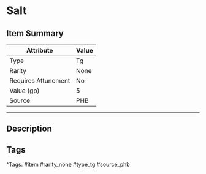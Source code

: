 # Salt

## Item Summary

| Attribute            | Value                        |
|----------------------|------------------------------|
| Type                 | Tg |
| Rarity               | None             |
| Requires Attunement  | No                |
| Value (gp)           | 5    |
| Source               | PHB |

---

## Description



## Tags

^Tags: #item #rarity_none #type_tg #source_phb